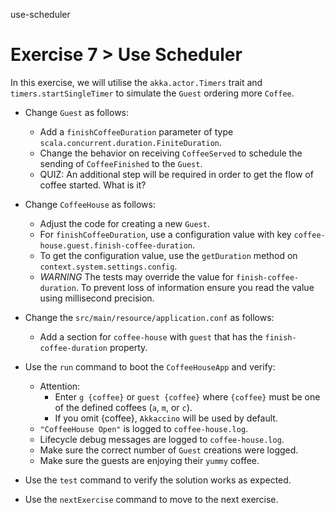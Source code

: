 use-scheduler

# Exercise 7 > Use Scheduler

In this exercise, we will utilise the `akka.actor.Timers` trait and
`timers.startSingleTimer` to simulate the `Guest` ordering more `Coffee`.

- Change `Guest` as follows:

    - Add a `finishCoffeeDuration` parameter of type
      `scala.concurrent.duration.FiniteDuration`.
    - Change the behavior on receiving `CoffeeServed` to schedule the sending of
      `CoffeeFinished` to the `Guest`.
    - QUIZ: An additional step will be required in order to get the flow of coffee started. What is it?

- Change `CoffeeHouse` as follows:

    - Adjust the code for creating a new `Guest`.
    - For `finishCoffeeDuration`, use a configuration value with key
      `coffee-house.guest.finish-coffee-duration`.
    - To get the configuration value, use the `getDuration` method on
      `context.system.settings.config`.
    - *WARNING* The tests may override the value for `finish-coffee-duration`.
      To prevent loss of information ensure you read the value using millisecond
      precision.

- Change the `src/main/resource/application.conf` as follows:

    - Add a section for `coffee-house` with `guest` that has the
      `finish-coffee-duration` property.

- Use the `run` command to boot the `CoffeeHouseApp` and verify:

    - Attention:
        - Enter `g {coffee}` or `guest {coffee}` where `{coffee}` must be one of
          the defined coffees (`a`, `m`, or `c`).
        - If you omit {coffee}, `Akkaccino` will be used by default.
    - `"CoffeeHouse Open"` is logged to `coffee-house.log`.
    - Lifecycle debug messages are logged to `coffee-house.log`.
    - Make sure the correct number of `Guest` creations were logged.
    - Make sure the guests are enjoying their `yummy` coffee.

- Use the `test` command to verify the solution works as expected.

- Use the `nextExercise` command to move to the next exercise.
